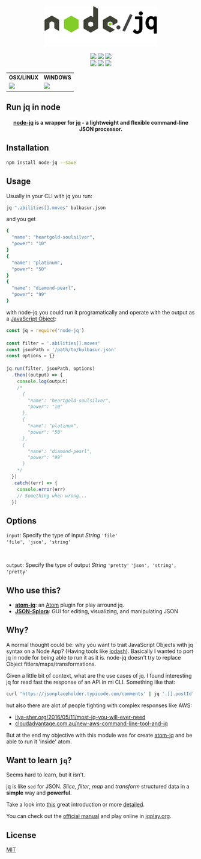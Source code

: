 <p align="center">
  <img width="300" alt="node-jq logo" src="docs/assets/logo-with-margin.png" />
</p>

<p style="width:100%;" align="center">
  <a href="http://standardjs.com/"><img src="https://img.shields.io/badge/code%20style-standard-brightgreen.svg?maxAge=3600"></a>
  <a href="https://coveralls.io/github/sanack/node-jq?branch=master"><img src="https://coveralls.io/repos/github/sanack/node-jq/badge.svg?branch=master"></a>
  <a href="https://github.com/semantic-release/semantic-release"><img src="https://img.shields.io/badge/%20%20%F0%9F%93%A6%F0%9F%9A%80-semantic--release-e10079.svg"></a>
  <br>
  <a href="https://www.npmjs.com/package/node-jq"><img src="https://img.shields.io/npm/dm/node-jq.svg?maxAge=3600"></a>
  <a href="https://www.npmjs.com/package/node-jq"><img src="https://img.shields.io/npm/v/node-jq.svg?maxAge=3600"></a>
  <a href="https://gitter.im/davesnx/node-jq?utm_source=badge&utm_medium=badge&utm_campaign=pr-badge"><img src="https://badges.gitter.im/davesnx/node-jq.svg"></a>
  <table align="center">
    <tr>
      <th>OSX/LINUX</th>
      <th>WINDOWS</th> 
    </tr>
    <tr>
      <td>
        <a href="https://circleci.com/gh/sanack/node-jq">
          <img src="https://circleci.com/gh/sanack/node-jq.png?style=shield">
        </a>
      </td>
      <td>
        <a href="https://ci.appveyor.com/project/mackermans/node-jq">
          <img src="https://ci.appveyor.com/api/projects/status/32r7s2skrgm9ubva?svg=true">
        </a>
      </td>
    </tr>
  </table>
<h2>Run jq in node</h2>
</p>
<h4 align="center"><a href="https://github.com/sanack/node-jq">node-jq</a> is a wrapper for <a href="https://stedolan.github.io/jq/">jq</a> - a lightweight and flexible command-line JSON processor.</h4>

## Installation

```bash
npm install node-jq --save
```

## Usage

Usually in your CLI with jq you run:
```bash
jq ".abilities[].moves" bulbasur.json
```
and you get
```bash
{
  "name": "heartgold-soulsilver",
  "power": "10"
}
{
  "name": "platinum",
  "power": "50"
}
{
  "name": "diamond-pearl",
  "power": "99"
}
```

with node-jq you could run it programatically and operate with the output as a [JavaScript Object](http://javascript.info/tutorial/objects):

```javascript
const jq = require('node-jq')

const filter = '.abilities[].moves'
const jsonPath = '/path/to/bulbasur.json'
const options = {}

jq.run(filter, jsonPath, options)
  .then((output) => {
    console.log(output)
    /*
      {
        "name": "heartgold-soulsilver",
        "power": "10"
      },
      {
        "name": "platinum",
        "power": "50"
      },
      {
        "name": "diamond-pearl",
        "power": "99"
      }
    */
  })
  .catch((err) => {
    console.error(err)
    // Something when wrong...
  })
```

## Options


`input`:
Specify the type of input
*String*
`'file'`  
`'file', 'json', 'string'`   

```js
  
```

`output`:
Specify the type of output
*String*
`'pretty'`
`'json', 'string', 'pretty'`

## Who use this?

- **[atom-jq](https://github.com/sanack/atom-jq)**: an [Atom](https://atom.io/) plugin for play arround jq.
- **[JSON-Splora](https://github.com/wellsjo/JSON-Splora)**: GUI for editing, visualizing, and manipulating JSON

## Why?

A normal thought could be: why you want to trait JavaScript Objects with jq syntax on a Node App? (Having tools like [lodash](lodash.com)).
Basically I wanted to port jq in node for being able to run it as it is. node-jq doesn't try to replace Object fitlers/maps/transformations.

Given a little bit of context, what are the use cases of jq.
I found interesting jq for read fast the response of an API in mi CLI. 
Something like that:
```bash
curl 'https://jsonplaceholder.typicode.com/comments' | jq '.[].postId'
```
but also there are alot of people fighting with complex responses like AWS:

- [ilya-sher.org/2016/05/11/most-jq-you-will-ever-need](https://ilya-sher.org/2016/05/11/most-jq-you-will-ever-need/)
- [cloudadvantage.com.au/new-aws-command-line-tool-and-jq](http://www.cloudadvantage.com.au/new-aws-command-line-tool-and-jq/)

But at the end my objective with this module was for create [atom-jq](https://github.com/sanack/atom-jq) and be able to run it 'inside' atom.

## Want to learn `jq`?

Seems hard to learn, but it isn't.

jq is like `sed` for JSON. *Slice*, *filter*, *map* and *transform* structured data in a **simple** way and **powerful**.

Take a look into [this](https://robots.thoughtbot.com/jq-is-sed-for-json) great introduction or more [detailed](http://programminghistorian.org/lessons/json-and-jq).

You can check out the [official manual](https://stedolan.github.io/jq/manual) and play online in [jqplay.org](https://jqplay.org).

## License

[MIT](https://tldrlegal.com/license/mit-license)
